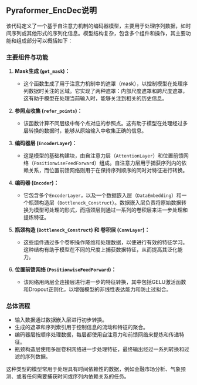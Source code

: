 ## Pyraformer_EncDec说明
该代码定义了一个基于自注意力机制的编码器模型，主要用于处理序列数据，如时间序列或其他形式的序列化信息。模型结构复杂，包含多个组件和操作，其主要功能和组成部分可以概括如下：

### 主要组件与功能

1. **Mask生成 (`get_mask`)：**
   - 这个函数生成了用于注意力机制中的遮罩（mask），以控制模型在处理序列数据时关注的区域。它实现了两种遮罩：内部尺度遮罩和跨尺度遮罩，这有助于模型在处理当前输入时，能够关注到相关的历史信息。

2. **参照点收集 (`refer_points`)：**
   - 该函数计算不同层级中每个点对应的参照点。这有助于模型在处理经过多层转换的数据时，能够从原始输入中收集正确的信息。

3. **编码器层 (`EncoderLayer`)：**
   - 这是模型的基础构建块，由自注意力层（`AttentionLayer`）和位置前馈网络（`PositionwiseFeedForward`）组成。自注意力层用于捕获序列内的依赖关系，而位置前馈网络则用于在保持序列顺序的同时对特征进行转换。

4. **编码器 (`Encoder`)：**
   - 它包含多个`EncoderLayer`，以及一个数据嵌入层（`DataEmbedding`）和一个瓶颈构造层（`Bottleneck_Construct`）。数据嵌入层负责将原始数据转换为模型可处理的形式，而瓶颈层则通过一系列的卷积层来进一步处理和提炼特征。

5. **瓶颈构造 (`Bottleneck_Construct`) 和 卷积层 (`ConvLayer`)：**
   - 这些组件通过多个卷积操作降维和处理数据，以便进行有效的特征学习。这种结构有助于模型在不同的尺度上捕获数据特征，从而提高其泛化能力。

6. **位置前馈网络 (`PositionwiseFeedForward`)：**
   - 该网络用两层全连接层进行进一步的特征转换，其中包括GELU激活函数和Dropout正则化，以增强模型的非线性表达能力和防止过拟合。

### 总体流程
- 输入数据通过数据嵌入层进行初步转换。
- 生成的遮罩和序列索引用于控制信息的流动和特征的聚合。
- 编码器层按顺序处理数据，每层都使用自注意力和前馈网络来提炼和传递特征。
- 瓶颈构造层使用多层卷积网络进一步处理特征，最终输出经过一系列转换和过滤的序列数据。

这种类型的模型常用于处理具有时间依赖性的数据，例如金融市场分析、气象预测、或者任何需要捕获时间或序列内依赖关系的任务。
